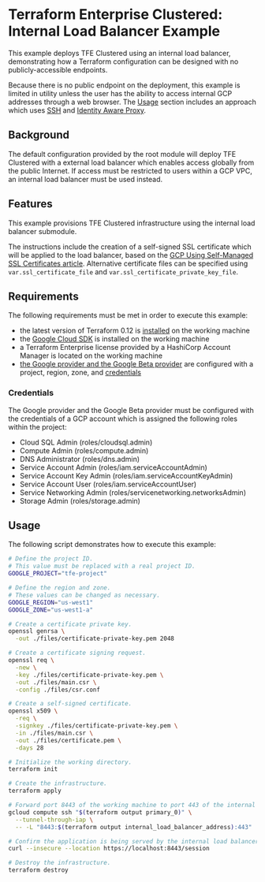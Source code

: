 # Terraform Enterprise Clustered: Internal Load Balancer Example

This example deploys TFE Clustered using an internal load balancer, demonstrating
how a Terraform configuration can be designed with no
publicly-accessible endpoints.

Because there is no public endpoint on the deployment, this example is
limited in utility unless the user has the ability to access internal
GCP addresses through a web browser. The [Usage](#usage) section
includes an approach which uses [SSH][ssh] and
[Identity Aware Proxy][iap].

## Background

The default configuration provided by the root module will deploy TFE
Clustered with a external load balancer which enables access globally
from the public Internet. If access must be restricted to users within a
GCP VPC, an internal load balancer must be used instead.

## Features

This example provisions TFE Clustered infrastructure using the internal
load balancer submodule.

The instructions include the creation of a self-signed SSL certificate
which will be applied to the load balancer, based on the
[GCP Using Self-Managed SSL Certificates article][gcp-self-managed-certs].
Alternative certificate files can be specified using
`var.ssl_certificate_file` and `var.ssl_certificate_private_key_file`.

## Requirements

The following requirements must be met in order to execute this example:

- the latest version of Terraform 0.12 is [installed][tf-install] on the
  working machine
- the [Google Cloud SDK][google-cloud-sdk] is installed on the working machine
- a Terraform Enterprise license provided by a HashiCorp
  Account Manager is located on the working machine
- [the Google provider and the Google Beta provider][google-provider]
  are configured with a project, region, zone, and
  [credentials](#credentials)

### Credentials

The Google provider and the Google Beta provider must be configured
with the credentials of a GCP account which is assigned the following
roles within the project:

- Cloud SQL Admin (roles/cloudsql.admin)
- Compute Admin (roles/compute.admin)
- DNS Administrator (roles/dns.admin)
- Service Account Admin (roles/iam.serviceAccountAdmin)
- Service Account Key Admin (roles/iam.serviceAccountKeyAdmin)
- Service Account User (roles/iam.serviceAccountUser)
- Service Networking Admin (roles/servicenetworking.networksAdmin)
- Storage Admin (roles/storage.admin)

## Usage

The following script demonstrates how to execute this example:

```sh
# Define the project ID.
# This value must be replaced with a real project ID.
GOOGLE_PROJECT="tfe-project"

# Define the region and zone.
# These values can be changed as necessary.
GOOGLE_REGION="us-west1"
GOOGLE_ZONE="us-west1-a"

# Create a certificate private key.
openssl genrsa \
  -out ./files/certificate-private-key.pem 2048

# Create a certificate signing request.
openssl req \
  -new \
  -key ./files/certificate-private-key.pem \
  -out ./files/main.csr \
  -config ./files/csr.conf

# Create a self-signed certificate.
openssl x509 \
  -req \
  -signkey ./files/certificate-private-key.pem \
  -in ./files/main.csr \
  -out ./files/certificate.pem \
  -days 28

# Initialize the working directory.
terraform init

# Create the infrastructure.
terraform apply

# Forward port 8443 of the working machine to port 443 of the internal load balancer.
gcloud compute ssh "$(terraform output primary_0)" \
  --tunnel-through-iap \
  -- -L "8443:$(terraform output internal_load_balancer_address):443"

# Confirm the application is being served by the internal load balancer.
curl --insecure --location https://localhost:8443/session

# Destroy the infrastructure.
terraform destroy
```

<!-- URLs for links -->

[gcp-self-managed-certs]: https://cloud.google.com/load-balancing/docs/ssl-certificates/self-managed-certs
[google-cloud-sdk]: https://cloud.google.com/sdk
[google-provider]: https://registry.terraform.io/providers/hashicorp/google/3.2.0/docs/guides/provider_reference#full-reference
[iap]: https://cloud.google.com/iap
[ssh]: https://en.wikipedia.org/wiki/Secure_Shell
[tf-install]: https://learn.hashicorp.com/terraform/getting-started/install
